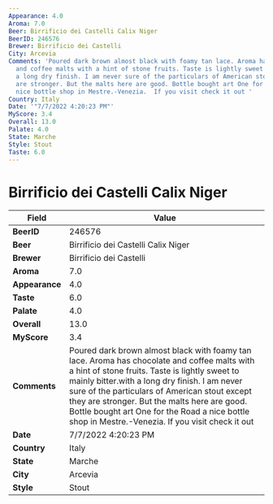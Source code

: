 ```yaml
---
Appearance: 4.0
Aroma: 7.0
Beer: Birrificio dei Castelli Calix Niger
BeerID: 246576
Brewer: Birrificio dei Castelli
City: Arcevia
Comments: 'Poured dark brown almost black with foamy tan lace. Aroma has chocolate
  and coffee malts with a hint of stone fruits. Taste is lightly sweet to mainly bitter.with
  a long dry finish. I am never sure of the particulars of American stout except they
  are stronger. But the malts here are good. Bottle bought art One for the Road a
  nice bottle shop in Mestre.-Venezia.  If you visit check it out '
Country: Italy
Date: '"7/7/2022 4:20:23 PM"'
MyScore: 3.4
Overall: 13.0
Palate: 4.0
State: Marche
Style: Stout
Taste: 6.0
---
```


# Birrificio dei Castelli Calix Niger

| Field         | Value |
|---------------|-------|
| **BeerID** | 246576 |
| **Beer** | Birrificio dei Castelli Calix Niger |
| **Brewer** | Birrificio dei Castelli |
| **Aroma** | 7.0 |
| **Appearance** | 4.0 |
| **Taste** | 6.0 |
| **Palate** | 4.0 |
| **Overall** | 13.0 |
| **MyScore** | 3.4 |
| **Comments** | Poured dark brown almost black with foamy tan lace. Aroma has chocolate and coffee malts with a hint of stone fruits. Taste is lightly sweet to mainly bitter.with a long dry finish. I am never sure of the particulars of American stout except they are stronger. But the malts here are good. Bottle bought art One for the Road a nice bottle shop in Mestre.-Venezia.  If you visit check it out  |
| **Date** | 7/7/2022 4:20:23 PM |
| **Country** | Italy |
| **State** | Marche |
| **City** | Arcevia |
| **Style** | Stout |
